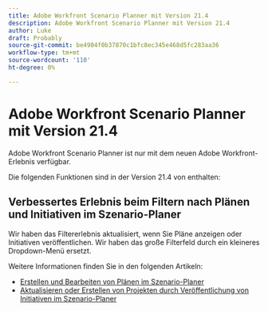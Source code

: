 ```yaml
---
title: Adobe Workfront Scenario Planner mit Version 21.4
description: Adobe Workfront Scenario Planner mit Version 21.4
author: Luke
draft: Probably
source-git-commit: be4904f0b37870c1bfc8ec345e468d5fc283aa36
workflow-type: tm+mt
source-wordcount: '110'
ht-degree: 0%

---
```


# Adobe Workfront Scenario Planner mit Version 21.4

Adobe Workfront Scenario Planner ist nur mit dem neuen Adobe Workfront-Erlebnis verfügbar.

Die folgenden Funktionen sind in der Version 21.4 von enthalten:

## Verbessertes Erlebnis beim Filtern nach Plänen und Initiativen im Szenario-Planer

Wir haben das Filtererlebnis aktualisiert, wenn Sie Pläne anzeigen oder Initiativen veröffentlichen. Wir haben das große Filterfeld durch ein kleineres Dropdown-Menü ersetzt.

Weitere Informationen finden Sie in den folgenden Artikeln:

* [Erstellen und Bearbeiten von Plänen im Szenario-Planer](../../../scenario-planner/create-and-edit-plans.md)
* [Aktualisieren oder Erstellen von Projekten durch Veröffentlichung von Initiativen im Szenario-Planer](../../../scenario-planner/publish-scenarios-update-projects.md)

